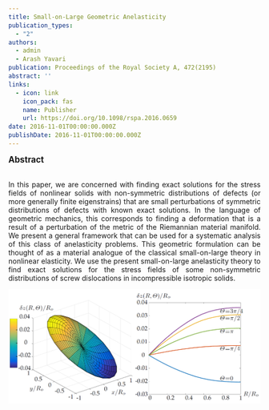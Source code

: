```yaml
---
title: Small-on-Large Geometric Anelasticity
publication_types:
  - "2"
authors:
  - admin
  - Arash Yavari
publication: Proceedings of the Royal Society A, 472(2195)
abstract: ''
links:
  - icon: link
    icon_pack: fas
    name: Publisher
    url: https://doi.org/10.1098/rspa.2016.0659
date: 2016-11-01T00:00:00.000Z
publishDate: 2016-11-01T00:00:00.000Z
---
```

<big><b>Abstract</b></big><br><br>
<div style="text-align: justify">In this paper, we are concerned with finding exact solutions for the stress fields of nonlinear solids with non-symmetric distributions of defects (or more generally finite eigenstrains) that are small perturbations of symmetric distributions of defects with known exact solutions. In the language of geometric mechanics, this corresponds to finding a deformation that is a result of a perturbation of the metric of the Riemannian material manifold. We present a general framework that can be used for a systematic analysis of this class of anelasticity problems. This geometric formulation can be thought of as a material analogue of the classical small-on-large theory in nonlinear elasticity. We use the present small-on-large anelasticity theory to find exact solutions for the stress fields of some non-symmetric distributions of screw dislocations in incompressible isotropic solids.</div>

![Alt Text](fig.png)
